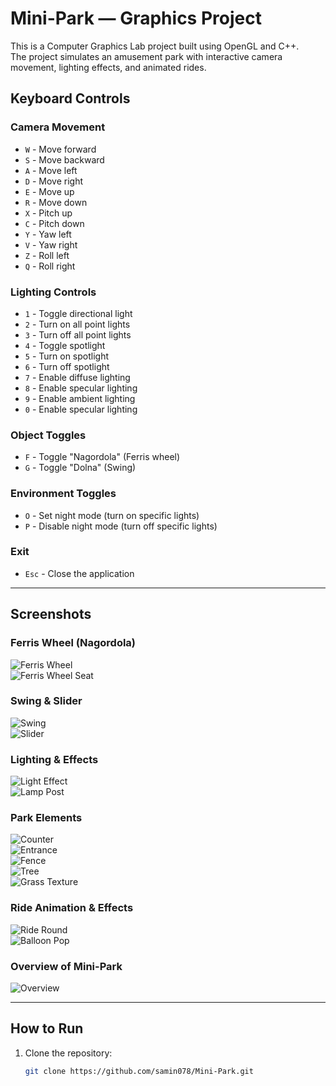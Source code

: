 # Mini-Park — Graphics Project  

This is a Computer Graphics Lab project built using OpenGL and C++.  
The project simulates an amusement park with interactive camera movement, lighting effects, and animated rides.

## Keyboard Controls  

### Camera Movement  
- `W` - Move forward  
- `S` - Move backward  
- `A` - Move left  
- `D` - Move right  
- `E` - Move up  
- `R` - Move down  
- `X` - Pitch up  
- `C` - Pitch down  
- `Y` - Yaw left  
- `V` - Yaw right  
- `Z` - Roll left  
- `Q` - Roll right  

### Lighting Controls  
- `1` - Toggle directional light  
- `2` - Turn on all point lights  
- `3` - Turn off all point lights  
- `4` - Toggle spotlight  
- `5` - Turn on spotlight  
- `6` - Turn off spotlight  
- `7` - Enable diffuse lighting  
- `8` - Enable specular lighting  
- `9` - Enable ambient lighting  
- `0` - Enable specular lighting  

### Object Toggles  
- `F` - Toggle "Nagordola" (Ferris wheel)  
- `G` - Toggle "Dolna" (Swing)  

### Environment Toggles  
- `O` - Set night mode (turn on specific lights)  
- `P` - Disable night mode (turn off specific lights)  

### Exit  
- `Esc` - Close the application  

---

## Screenshots  

### Ferris Wheel (Nagordola)  
![Ferris Wheel](screenshots/nagordola.png)  
![Ferris Wheel Seat](screenshots/seat%20of%20nagordola.png)  

### Swing & Slider  
![Swing](screenshots/swing.png)  
![Slider](screenshots/slider.png)  

### Lighting & Effects  
![Light Effect](screenshots/light%20effect.png)  
![Lamp Post](screenshots/lamppost.png)  

### Park Elements  
![Counter](screenshots/counter.png)  
![Entrance](screenshots/entrance.png)  
![Fence](screenshots/fence.png)  
![Tree](screenshots/tree.png)  
![Grass Texture](screenshots/grass%20texture.png)  

### Ride Animation & Effects  
![Ride Round](screenshots/ride-round.png)  
![Balloon Pop](screenshots/balloon%20pop.png)  

### Overview of Mini-Park  
![Overview](screenshots/overview.png)  

---

## How to Run  
1. Clone the repository:  
   ```sh
   git clone https://github.com/samin078/Mini-Park.git
